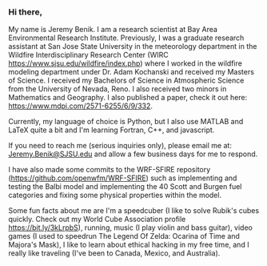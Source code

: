 ### Hi there,

My name is Jeremy Benik. I am a research scientist at Bay Area Environmental Research Institute. Previously, I was a graduate research assistant at San Jose State University in the meteorology department in the Wildfire Interdisciplinary Research Center (WIRC https://www.sjsu.edu/wildfire/index.php) where I worked in the wildfire modeling department under Dr. Adam Kochanski and received my Masters of Science. I received my Bachelors of Science in Atmospheric Science from the University of Nevada, Reno. I also received two minors in Mathematics and Geography. I also published a paper, check it out here: https://www.mdpi.com/2571-6255/6/9/332. 

Currently, my language of choice is Python, but I also use MATLAB and LaTeX quite a bit and I'm learning Fortran, C++, and javascript. 

If you need to reach me (serious inquiries only), please email me at: Jeremy.Benik@SJSU.edu and allow a few business days for me to respond. 

I have also made some commits to the WRF-SFIRE repository (https://github.com/openwfm/WRF-SFIRE) such as implementing and testing the Balbi model and implementing the 40 Scott and Burgen fuel categories and fixing some physical properties within the model. 

Some fun facts about me are I'm a speedcuber (I like to solve Rubik's cubes quickly. Check out my World Cube Association profile https://bit.ly/3kLrpbS), running, music (I play violin and bass guitar), video games (I used to speedrun The Legend Of Zelda: Ocarina of Time and Majora's Mask), I like to learn about ethical hacking in my free time, and I really like traveling (I've been to Canada, Mexico, and Australia). 

<!--
**Jeremy-Benik/Jeremy-Benik** is a ✨ _special_ ✨ repository because its `README.md` (this file) appears on your GitHub profile.

Here are some ideas to get you started:

- 🔭 I’m currently working on ...
- 🌱 I’m currently learning ...
- 👯 I’m looking to collaborate on ...
- 🤔 I’m looking for help with ...
- 💬 Ask me about ...
- 📫 How to reach me: ...
- 😄 Pronouns: ...
- ⚡ Fun fact: ...
-->
